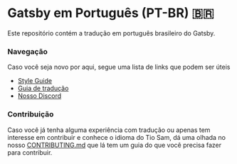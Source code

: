 
# Gatsby em Português (PT-BR) 🇧🇷

Este repositório contém a tradução em português brasileiro do Gatsby. 

### Navegação

Caso você seja novo por aqui, segue uma lista de links que podem ser úteis

* [Style Guide](/style-guide.md)
* [Guia de tradução](https://www.gatsbyjs.org/contributing/gatsby-docs-translation-guide/)
* [Nosso Discord](https://discord.gg/EeGVj5H)

### Contribuição

Caso você já tenha alguma experiência com tradução ou apenas tem interesse em contribuir e conhece o idioma do Tio Sam, dá uma olhada no nosso [CONTRIBUTING.md](/CONTRIBUTING.md) que lá tem um guia do que você precisa fazer para contribuir.  




  
